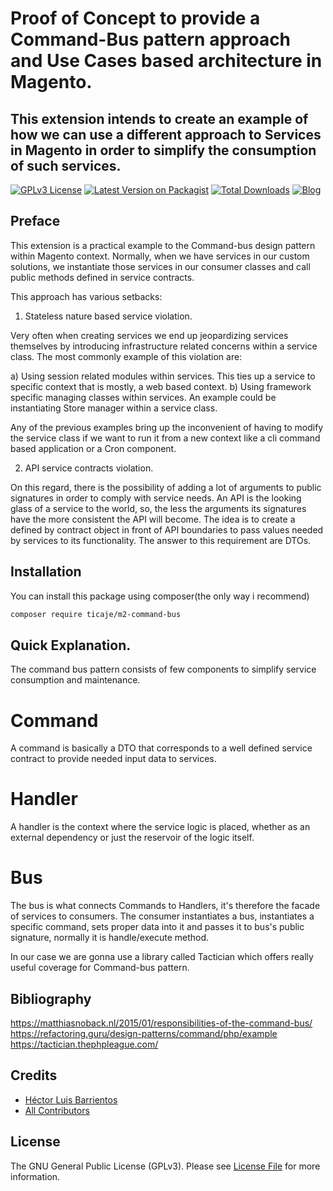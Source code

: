 # Proof of Concept to provide a Command-Bus pattern approach and Use Cases based architecture in Magento.
## This extension intends to create an example of how we can use a different approach to Services in Magento in order to simplify the consumption of such services.

[![GPLv3 License](https://img.shields.io/badge/license-GPLv3-marble.svg)](https://www.gnu.org/licenses/gpl-3.0.en.html)
[![Latest Version on Packagist](https://img.shields.io/packagist/v/ticaje/m2-command-bus.svg?style=flat-square)](https://packagist.org/packages/ticaje/m2-command-bus)
[![Total Downloads](https://img.shields.io/packagist/dt/ticaje/m2-command-bus.svg?style=flat-square)](https://packagist.org/packages/ticaje/m2-command-bus)
[![Blog](https://img.shields.io/badge/Blog-hectorbarrientos.com-magenta)](https://hectorbarrientos.com)

## Preface

This extension is a practical example to the Command-bus design pattern within Magento context.
Normally, when we have services in our custom solutions, we instantiate those services in our consumer classes and call public methods defined in service contracts.

This approach has various setbacks:

1. Stateless nature based service violation.

Very often when creating services we end up jeopardizing services themselves by introducing infrastructure related concerns within a service class.
The most commonly example of this violation are:

a) Using session related modules within services. This ties up a service to specific context that is mostly, a web based context.
b) Using framework specific managing classes within services. An example could be instantiating Store manager within a service class.

Any of the previous examples bring up the inconvenient of having to modify the service class if we want to run it from a new context like a cli command based application or a Cron component.


2. API service contracts violation.

On this regard, there is the possibility of adding a lot of arguments to public signatures in order to comply with service needs.
An API is the looking glass of a service to the world, so, the less the arguments its signatures have the more consistent the API will become.
The idea is to create a defined by contract object in front of API boundaries to pass values needed by services to its functionality.
The answer to this requirement are DTOs.


## Installation

You can install this package using composer(the only way i recommend)

```bash
composer require ticaje/m2-command-bus
```

## Quick Explanation.

The command bus pattern consists of few components to simplify service consumption and maintenance.

Command
=======

A command is basically a DTO that corresponds to a well defined service contract to provide needed input data to services.

Handler
=======

A handler is the context where the service logic is placed, whether as an external dependency or just the reservoir of the logic itself.

Bus
===

The bus is what connects Commands to Handlers, it's therefore the facade of services to consumers.
The consumer instantiates a bus, instantiates a specific command, sets proper data into it and passes it to bus's public signature, normally it is handle/execute method.

In our case we are gonna use a library called Tactician which offers really useful coverage for Command-bus pattern.

## Bibliography

https://matthiasnoback.nl/2015/01/responsibilities-of-the-command-bus/
https://refactoring.guru/design-patterns/command/php/example
https://tactician.thephpleague.com/

## Credits

- [Héctor Luis Barrientos](https://github.com/ticaje)
- [All Contributors](../../contributors)

## License

The GNU General Public License (GPLv3). Please see [License File](LICENSE.md) for more information.
